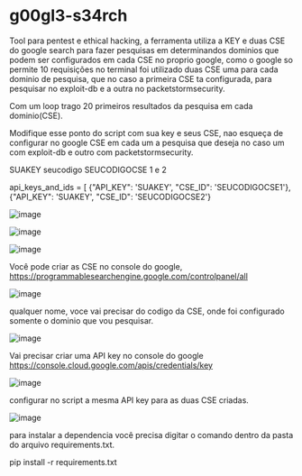 # g00gl3-s34rch

Tool para pentest e ethical hacking, a ferramenta utiliza a KEY e duas CSE do google search para fazer pesquisas em determinandos dominios que podem ser configurados em cada CSE no proprio google, como o google so permite 10 requisições no terminal foi utilizado duas CSE uma para cada dominio de pesquisa, que no caso a primeira CSE ta configurada, para pesquisar no exploit-db e a outra no packetstormsecurity.

Com um loop trago 20 primeiros resultados da pesquisa em cada dominio(CSE).

Modifique esse ponto do script com sua key e seus CSE, nao esqueça de configurar no google CSE em cada um a pesquisa que deseja no caso um com exploit-db e outro com packetstormsecurity.

SUAKEY  seucodigo
SEUCODIGOCSE 1 e 2 


api_keys_and_ids = [
    {"API_KEY": 'SUAKEY', "CSE_ID": 'SEUCODIGOCSE1'},
    {"API_KEY": 'SUAKEY', "CSE_ID": 'SEUCODIGOCSE2'}



![image](https://github.com/carlosalbertotuma/g00gl3-s34rch/assets/13341724/52f0a8d2-f1eb-46ef-8fd6-8bea8b2fa523)

![image](https://github.com/carlosalbertotuma/g00gl3-s34rch/assets/13341724/d3873a68-5188-45f7-af79-9f93c693bed3)

![image](https://github.com/carlosalbertotuma/g00gl3-s34rch/assets/13341724/fd6bce2a-fe44-4145-9893-5679ec9c405f)

Você pode criar as CSE no console do google, https://programmablesearchengine.google.com/controlpanel/all

![image](https://github.com/carlosalbertotuma/g00gl3-s34rch/assets/13341724/0bb9c92b-bb00-4a43-a276-9ecbbca132ab)


qualquer nome, voce vai precisar do codigo da CSE, onde foi configurado somente o dominio que vou pesquisar.

![image](https://github.com/carlosalbertotuma/g00gl3-s34rch/assets/13341724/3fd01547-1699-4a56-942c-75934354c6f5)


Vai precisar criar uma API key no console do google https://console.cloud.google.com/apis/credentials/key

![image](https://github.com/carlosalbertotuma/g00gl3-s34rch/assets/13341724/1243bcba-1387-4a34-be46-1830fada0b78)

configurar no script a mesma API key para as duas CSE criadas.

![image](https://github.com/carlosalbertotuma/g00gl3-s34rch/assets/13341724/6f3451b2-3485-4caa-9120-874023ecd0f0)

para instalar a dependencia você precisa digitar o comando dentro da pasta do arquivo requirements.txt.

pip install -r requirements.txt

